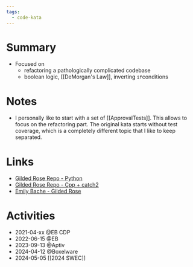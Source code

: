```yaml
---
tags:
  - code-kata
---
```

# Summary

- Focused on
	- refactoring a pathologically complicated codebase
	- boolean logic, [[DeMorgan's Law]], inverting `if`conditions

# Notes

- I personally like to start with a set of [[ApprovalTests]]. This allows to focus on the refactoring part. The original kata starts without test coverage, which is a completely different topic that I like to keep separated.

# Links

- [Gilded Rose Repo - Python](https://github.com/Laguna1989/gilded_rose_python)
- [Gilded Rose Repo - Cpp + catch2](https://github.com/Laguna1989/gilded_rose_cpp_catch2_approvals)
- [Emily Bache - Gilded Rose](https://github.com/emilybache/GildedRose-Refactoring-Kata)

# Activities

- 2021-04-xx @EB CDP
- 2022-06-15 @EB
- 2023-09-13 @Aptiv
- 2024-04-12 @Boxelware
- 2024-05-05 [[2024 SWEC]]
